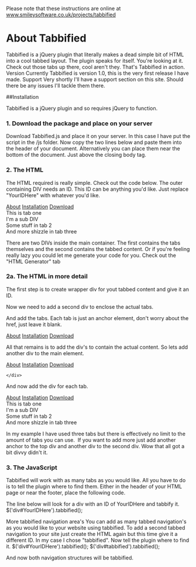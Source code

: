 Please note that these instructions are online at www.smileysoftware.co.uk/projects/tabbified

# About Tabbified

Tabbified is a jQuery plugin that literally makes a dead simple bit of HTML into a cool tabbed layout.
The plugin speaks for itself. You're looking at it. Check out those tabs up there, cool aren't they. That's Tabbified in action.
Version
Currently Tabbified is version 1.0, this is the very first release I have made.
Support
Very shortly I'll have a support section on this site. Should there be any issues I'll tackle them there.


##Installation

Tabbified is a jQuery plugin and so requires jQuery to function.
### 1. Download the package and place on your server
Download Tabbified.js and place it on your server. In this case I have put the script in the /js folder.
Now copy the two lines below and paste them into the header of your document. Alternatively you can place them near the bottom of the document. Just above the closing body tag.
<script src="https://ajax.googleapis.com/ajax/libs/jquery/1.8.2/jquery.min.js" type="text/javascript" rel="stylesheet"></script>
<script src="js/tabbified.js" type="text/javascript"></script>
						
### 2. The HTML
The HTML required is really simple. Check out the code below.
The outer containing DIV needs an ID.
This ID can be anything you'd like. Just replace "YourIDHere" with whatever you'd like.
<div id="YourIDHere">
	<div>
		<a href="">About</a>
		<a href="">Installation</a>
		<a href="">Download</a>
	</div>
	<div>
		<div>This is tab one<div>I'm a sub DIV</div></div>
		<div>Some stuff in tab 2</div>
		<div>And more shizzle in tab three</div>
	</div>
</div>
						
There are two DIVs inside the main container. The first contains the tabs themselves and the second contains the tabbed content.
Or if you're feeling really lazy you could let me generate your code for you. Check out the "HTML Generator" tab

### 2a. The HTML in more detail
The first step is to create wrapper div for yout tabbed content and give it an ID.
<div id="YourIDHere">
	
</div>
						
Now we need to add a second div to enclose the actual tabs.
<div id="YourIDHere">
	<div>
	</div>
</div>
						
And add the tabs. Each tab is just an anchor element, don't worry about the href, just leave it blank.
<div id="YourIDHere">
	<div>
		<a href="">About</a>
		<a href="">Installation</a>
		<a href="">Download</a>
	</div>
</div>
						
All that remains is to add the div's to contain the actual content. So lets add another div to the main element.
<div id="YourIDHere">
	<div>
		<a href="">About</a>
		<a href="">Installation</a>
		<a href="">Download</a>
	</div>
	<div>
		
	</div>
</div>
						
And now add the div for each tab.
<div id="YourIDHere">
	<div>
		<a href="">About</a>
		<a href="">Installation</a>
		<a href="">Download</a>
	</div>
	<div>
		<div>This is tab one<div>I'm a sub DIV</div></div>
		<div>Some stuff in tab 2</div>
		<div>And more shizzle in tab three</div>
	</div>
</div>
						
In my example I have used three tabs but there is effectively no limit to the amount of tabs you can use.  If you want to add more just add another anchor to the top div and another div to the second div.
Wow that all got a bit divvy didn't it.

### 3. The JavaScript
Tabbified will work with as many tabs as you would like. All you have to do is to tell the plugin where to find them.
Either in the header of your HTML page or near the footer, place the following code.
<script>
$(document).ready(function() {
	$('div#YourIDHere').tabbified();		             
}); 
</script>
						
The line below will look for a div with an ID of YourIDHere and tabbify it.
$('div#YourIDHere').tabbified();	
						
More tabbified navigation area's
You can add as many tabbed navigation's as you would like to your website using tabbified. To add a second tabbed navigation to your site just create the HTML again but this time give it a different ID. In my case I chose "tabbified". Now tell the plugin where to find it.
$('div#YourIDHere').tabbified();
$('div#tabbified').tabbified();								
						
And now both navigation structures will be tabbified.
